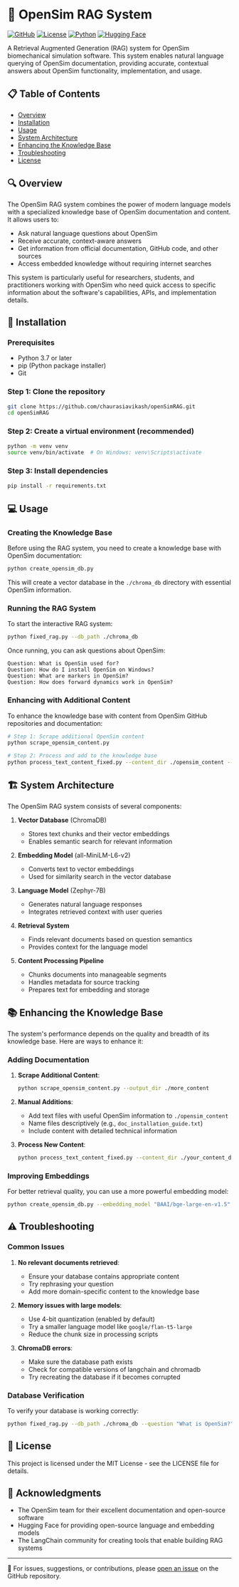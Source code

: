 # 🧠 OpenSim RAG System

[![GitHub](https://img.shields.io/badge/GitHub-Repository-blue.svg)](https://github.com/chaurasiavikash/openSimRAG.git)
[![License](https://img.shields.io/badge/License-MIT-green.svg)](https://opensource.org/licenses/MIT)
[![Python](https://img.shields.io/badge/Python-3.7+-yellow.svg)](https://www.python.org/)
[![Hugging Face](https://img.shields.io/badge/🤗-Hugging%20Face-orange.svg)](https://huggingface.co/)

A Retrieval Augmented Generation (RAG) system for OpenSim biomechanical simulation software. This system enables natural language querying of OpenSim documentation, providing accurate, contextual answers about OpenSim functionality, implementation, and usage.

## 📋 Table of Contents

- [Overview](#-overview)
- [Installation](#-installation)
- [Usage](#-usage)
- [System Architecture](#-system-architecture)
- [Enhancing the Knowledge Base](#-enhancing-the-knowledge-base)
- [Troubleshooting](#-troubleshooting)
- [License](#-license)

## 🔍 Overview

The OpenSim RAG system combines the power of modern language models with a specialized knowledge base of OpenSim documentation and content. It allows users to:

- Ask natural language questions about OpenSim
- Receive accurate, context-aware answers
- Get information from official documentation, GitHub code, and other sources
- Access embedded knowledge without requiring internet searches

This system is particularly useful for researchers, students, and practitioners working with OpenSim who need quick access to specific information about the software's capabilities, APIs, and implementation details.

## 🚀 Installation

### Prerequisites

- Python 3.7 or later
- pip (Python package installer)
- Git

### Step 1: Clone the repository

```bash
git clone https://github.com/chaurasiavikash/openSimRAG.git
cd openSimRAG
```

### Step 2: Create a virtual environment (recommended)

```bash
python -m venv venv
source venv/bin/activate  # On Windows: venv\Scripts\activate
```

### Step 3: Install dependencies

```bash
pip install -r requirements.txt
```

## 💻 Usage

### Creating the Knowledge Base

Before using the RAG system, you need to create a knowledge base with OpenSim documentation:

```bash
python create_opensim_db.py
```

This will create a vector database in the `./chroma_db` directory with essential OpenSim information.

### Running the RAG System

To start the interactive RAG system:

```bash
python fixed_rag.py --db_path ./chroma_db
```

Once running, you can ask questions about OpenSim:

```
Question: What is OpenSim used for?
Question: How do I install OpenSim on Windows?
Question: What are markers in OpenSim?
Question: How does forward dynamics work in OpenSim?
```

### Enhancing with Additional Content

To enhance the knowledge base with content from OpenSim GitHub repositories and documentation:

```bash
# Step 1: Scrape additional OpenSim content
python scrape_opensim_content.py

# Step 2: Process and add to the knowledge base
python process_text_content_fixed.py --content_dir ./opensim_content --db_path ./chroma_db
```

## 🏗️ System Architecture

The OpenSim RAG system consists of several components:

1. **Vector Database** (ChromaDB)
   - Stores text chunks and their vector embeddings
   - Enables semantic search for relevant information

2. **Embedding Model** (all-MiniLM-L6-v2)
   - Converts text to vector embeddings
   - Used for similarity search in the vector database

3. **Language Model** (Zephyr-7B)
   - Generates natural language responses
   - Integrates retrieved context with user queries

4. **Retrieval System**
   - Finds relevant documents based on question semantics
   - Provides context for the language model

5. **Content Processing Pipeline**
   - Chunks documents into manageable segments
   - Handles metadata for source tracking
   - Prepares text for embedding and storage

## 📚 Enhancing the Knowledge Base

The system's performance depends on the quality and breadth of its knowledge base. Here are ways to enhance it:

### Adding Documentation

1. **Scrape Additional Content**:
   ```bash
   python scrape_opensim_content.py --output_dir ./more_content
   ```

2. **Manual Additions**:
   - Add text files with useful OpenSim information to `./opensim_content`
   - Name files descriptively (e.g., `doc_installation_guide.txt`)
   - Include content with detailed technical information

3. **Process New Content**:
   ```bash
   python process_text_content_fixed.py --content_dir ./your_content_dir --db_path ./chroma_db
   ```

### Improving Embeddings

For better retrieval quality, you can use a more powerful embedding model:

```bash
python create_opensim_db.py --embedding_model "BAAI/bge-large-en-v1.5"
```

## ⚠️ Troubleshooting

### Common Issues

1. **No relevant documents retrieved**:
   - Ensure your database contains appropriate content
   - Try rephrasing your question
   - Add more domain-specific content to the knowledge base

2. **Memory issues with large models**:
   - Use 4-bit quantization (enabled by default)
   - Try a smaller language model like `google/flan-t5-large`
   - Reduce the chunk size in processing scripts

3. **ChromaDB errors**:
   - Make sure the database path exists
   - Check for compatible versions of langchain and chromadb
   - Try recreating the database if it becomes corrupted

### Database Verification

To verify your database is working correctly:

```bash
python fixed_rag.py --db_path ./chroma_db --question "What is OpenSim?"
```

## 📄 License

This project is licensed under the MIT License - see the LICENSE file for details.

## 🙏 Acknowledgments

- The OpenSim team for their excellent documentation and open-source software
- Hugging Face for providing open-source language and embedding models
- The LangChain community for creating tools that enable building RAG systems

---

📧 For issues, suggestions, or contributions, please [open an issue](https://github.com/chaurasiavikash/openSimRAG/issues) on the GitHub repository.